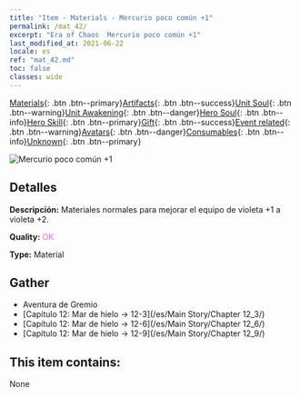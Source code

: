 ```yaml
---
title: "Item - Materials - Mercurio poco común +1"
permalink: /mat_42/
excerpt: "Era of Chaos  Mercurio poco común +1"
last_modified_at: 2021-06-22
locale: es
ref: "mat_42.md"
toc: false
classes: wide
---
```

 [Materials](/ItemsES/){: .btn .btn--primary}[Artifacts](/ItemsES/Artifacts/){: .btn .btn--success}[Unit Soul](/ItemsES/UnitSoul/){: .btn .btn--warning}[Unit Awakening](/ItemsES/UnitAwakening/){: .btn .btn--danger}[Hero Soul](/ItemsES/HeroSoul/){: .btn .btn--info}[Hero Skill](/ItemsES/HeroSkill/){: .btn .btn--primary}[Gift](/ItemsES/Gift/){: .btn .btn--success}[Event related](/ItemsES/Events/){: .btn .btn--warning}[Avatars](/ItemsES/Avatars/){: .btn .btn--danger}[Consumables](/ItemsES/Consumables/){: .btn .btn--info}[Unknown](/ItemsES/Unknown/){: .btn .btn--primary}

 ![Mercurio poco común +1](/images/t/i_cailiao_shuiyin2.png)

## Detalles
 **Descripción:** Materiales normales para mejorar el equipo de violeta +1 a violeta +2.

 **Quality:** <span style="color: #DA70D6">OK</span>

 **Type:** Material

## Gather

*    Aventura de Gremio 
*    [Capítulo 12: Mar de hielo -> 12-3](/es/Main Story/Chapter 12_3/) 
*    [Capítulo 12: Mar de hielo -> 12-6](/es/Main Story/Chapter 12_6/) 
*    [Capítulo 12: Mar de hielo -> 12-9](/es/Main Story/Chapter 12_9/) 

## This item contains:

  None

